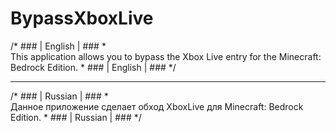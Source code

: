 # BypassXboxLive
/* ### | English | ### *\
This application allows you to bypass the Xbox Live entry for the Minecraft: Bedrock Edition.
\* ### | English | ### */
*************************
/* ### | Russian | ### *\
Данное приложение сделает обход XboxLive для Minecraft: Bedrock Edition.
\* ### | Russian | ### */
